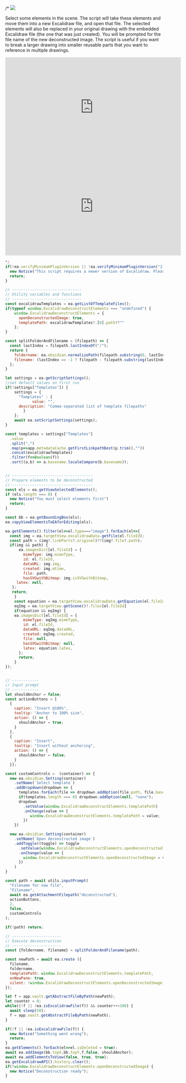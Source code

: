 /*
![](https://raw.githubusercontent.com/zsviczian/obsidian-excalidraw-plugin/master/images/scripts-deconstruct.jpg)

Select some elements in the scene. The script will take these elements and move them into a new Excalidraw file, and open that file. The selected elements will also be replaced in your original drawing with the embedded Excalidraw file (the one that was just created). You will be prompted for the file name of the new deconstructed image. The script is useful if you want to break a larger drawing into smaller reusable parts that you want to reference in multiple drawings.

<iframe width="560" height="315" src="https://www.youtube.com/embed/HRtaaD34Zzg" title="YouTube video player" frameborder="0" allow="accelerometer; autoplay; clipboard-write; encrypted-media; gyroscope; picture-in-picture" allowfullscreen></iframe>

<iframe width="560" height="315" src="https://www.youtube.com/embed/mvMQcz401yo" title="YouTube video player" frameborder="0" allow="accelerometer; autoplay; clipboard-write; encrypted-media; gyroscope; picture-in-picture" allowfullscreen></iframe>

```javascript
*/
if(!ea.verifyMinimumPluginVersion || !ea.verifyMinimumPluginVersion("2.0.25")) {
  new Notice("This script requires a newer version of Excalidraw. Please install the latest version.");
  return;
}

// -------------------------------
// Utility variables and functions
// -------------------------------
const excalidrawTemplates = ea.getListOfTemplateFiles();
if(typeof window.ExcalidrawDeconstructElements === "undefined") {
	window.ExcalidrawDeconstructElements = {
	  openDeconstructedImage: true,
	  templatePath: excalidrawTemplates?.[0].path??""
	};
}

const splitFolderAndFilename = (filepath) => {
  const lastIndex = filepath.lastIndexOf("/");
  return {
    foldername: ea.obsidian.normalizePath(filepath.substring(0, lastIndex)),
    filename: (lastIndex == -1 ? filepath : filepath.substring(lastIndex + 1)) + ".md"
  };
}

let settings = ea.getScriptSettings();
//set default values on first run
if(!settings["Templates"]) {
	settings = {
	  "Templates" : {
			value: "",
      description: "Comma-separated list of template filepaths"
		}
	};
	await ea.setScriptSettings(settings);
}

const templates = settings["Templates"]
  .value
  .split(",")
  .map(p=>app.metadataCache.getFirstLinkpathDest(p.trim(),""))
  .concat(excalidrawTemplates)
  .filter(f=>Boolean(f))
  .sort((a,b) => a.basename.localeCompare(b.basename));


// ------------------------------------
// Prepare elements to be deconstructed
// ------------------------------------
const els = ea.getViewSelectedElements();
if (els.length === 0) {
  new Notice("You must select elements first")
  return;
}

const bb = ea.getBoundingBox(els);
ea.copyViewElementsToEAforEditing(els);

ea.getElements().filter(el=>el.type==="image").forEach(el=>{
  const img = ea.targetView.excalidrawData.getFile(el.fileId);
  const path = (img?.linkParts?.original)??(img?.file?.path);
  if(img && path) {
	  ea.imagesDict[el.fileId] = {
	    mimeType: img.mimeType,
	    id: el.fileId,
	    dataURL: img.img,
	    created: img.mtime,
	    file: path,
	    hasSVGwithBitmap: img.isSVGwithBitmap,
     latex: null,
   };
   return;
	}
	const equation = ea.targetView.excalidrawData.getEquation(el.fileId);
	eqImg = ea.targetView.getScene()?.files[el.fileId]
	if(equation && eqImg) {
    ea.imagesDict[el.fileId] = {
	    mimeType: eqImg.mimeType,
	    id: el.fileId,
	    dataURL: eqImg.dataURL,
	    created: eqImg.created,
	    file: null,
	    hasSVGwithBitmap: null,
	    latex: equation.latex,
	  };
	  return;
	}
});


// ------------
// Input prompt
// ------------
let shouldAnchor = false;
const actionButtons = [
  {
    caption: "Insert @100%",
    tooltip: "Anchor to 100% size",
    action: () => {
      shouldAnchor = true;
    }
  },
  {
    caption: "Insert",
    tooltip: "Insert without anchoring",
    action: () => {
      shouldAnchor = false;
    }
  }];

const customControls =  (container) => {
  new ea.obsidian.Setting(container)
    .setName(`Select template`)
    .addDropdown(dropdown => {
      templates.forEach(file => dropdown.addOption(file.path, file.basename));
      if(templates.length === 0) dropdown.addOption(null, "none");
      dropdown
        .setValue(window.ExcalidrawDeconstructElements.templatePath)
        .onChange(value => {
           window.ExcalidrawDeconstructElements.templatePath = value;
        })
    })

  new ea.obsidian.Setting(container)
    .setName(`Open deconstructed image`)
    .addToggle((toggle) => toggle
      .setValue(window.ExcalidrawDeconstructElements.openDeconstructedImage)
      .onChange(value => {
        window.ExcalidrawDeconstructElements.openDeconstructedImage = value;
      })
    )
}

const path = await utils.inputPrompt(
  "Filename for new file",
  "Filename",
  await ea.getAttachmentFilepath("deconstructed"),
  actionButtons,
  2,
  false,
  customControls
);

if(!path) return;

// ----------------------
// Execute deconstruction
// ----------------------
const {foldername, filename} = splitFolderAndFilename(path);

const newPath = await ea.create ({
  filename,
  foldername,
  templatePath: window.ExcalidrawDeconstructElements.templatePath,
  onNewPane: true,
  silent: !window.ExcalidrawDeconstructElements.openDeconstructedImage
});

let f = app.vault.getAbstractFileByPath(newPath);
let counter = 0;
while((!f || !ea.isExcalidrawFile(f)) && counter++<100) {
  await sleep(50);
  f = app.vault.getAbstractFileByPath(newPath);
}

if(!f || !ea.isExcalidrawFile(f)) {
  new Notice("Something went wrong");
  return;
}
ea.getElements().forEach(el=>el.isDeleted = true);
await ea.addImage(bb.topX,bb.topY,f,false, shouldAnchor);
await ea.addElementsToView(false, true, true);
ea.getExcalidrawAPI().history.clear();
if(!window.ExcalidrawDeconstructElements.openDeconstructedImage) {
  new Notice("Deconstruction ready");
}
